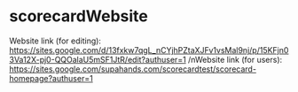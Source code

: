 # scorecardWebsite

Website link (for editing): https://sites.google.com/d/13fxkw7qgL_nCYjhPZtaXJFv1vsMal9nj/p/15KFjn03Va12X-pj0-QQOalaU5mSF1JtR/edit?authuser=1
/nWebsite link (for users): https://sites.google.com/supahands.com/scorecardtest/scorecard-homepage?authuser=1

